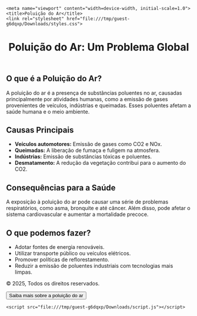 <html lang="pt-BR"><head><meta http-equiv="Content-Type" content="text/html; charset=UTF-8">
    
    <meta name="viewport" content="width=device-width, initial-scale=1.0">
    <title>Poluição do Ar</title>
    <link rel="stylesheet" href="file:///tmp/guest-g6dqxp/Downloads/styles.css">
</head>
<body>
    <header>
        <h1>Poluição do Ar: Um Problema Global</h1>
    </header>
    <section class="intro">
        <h2>O que é a Poluição do Ar?</h2>
        <p>A poluição do ar é a presença de substâncias poluentes no ar, causadas principalmente por atividades humanas, como a emissão de gases provenientes de veículos, indústrias e queimadas. Esses poluentes afetam a saúde humana e o meio ambiente.</p>
    </section>
    <section class="causes">
        <h2>Causas Principais</h2>
        <ul>
            <li><strong>Veículos automotores:</strong> Emissão de gases como CO2 e NOx.</li>
            <li><strong>Queimadas:</strong> A liberação de fumaça e fuligem na atmosfera.</li>
            <li><strong>Indústrias:</strong> Emissão de substâncias tóxicas e poluentes.</li>
            <li><strong>Desmatamento:</strong> A redução da vegetação contribui para o aumento do CO2.</li>
        </ul>
    </section>
    <section class="effects">
        <h2>Consequências para a Saúde</h2>
        <p>A exposição à poluição do ar pode causar uma série de problemas respiratórios, como asma, bronquite e até câncer. Além disso, pode afetar o sistema cardiovascular e aumentar a mortalidade precoce.</p>
    </section>
    <section class="solutions">
        <h2>O que podemos fazer?</h2>
        <ul>
            <li>Adotar fontes de energia renováveis.</li>
            <li>Utilizar transporte público ou veículos elétricos.</li>
            <li>Promover políticas de reflorestamento.</li>
            <li>Reduzir a emissão de poluentes industriais com tecnologias mais limpas.</li>
        </ul>
    </section>
    <footer>
        <p>© 2025, Todos os direitos reservados.</p>
        <button onclick="showAlert()">Saiba mais sobre a poluição do ar</button>
    </footer>

    <script src="file:///tmp/guest-g6dqxp/Downloads/script.js"></script>


</body></html>
